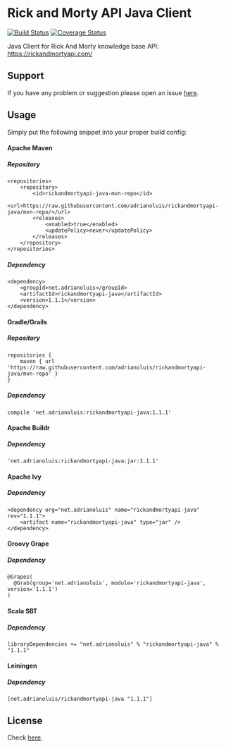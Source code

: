 # Rick and Morty API Java Client
[![Build Status](https://travis-ci.org/adrianoluis/rickandmortyapi-java.svg?branch=master)](https://travis-ci.org/adrianoluis/rickandmortyapi-java) [![Coverage Status](https://coveralls.io/repos/github/adrianoluis/rickandmortyapi-java/badge.svg?branch=master)](https://coveralls.io/github/adrianoluis/rickandmortyapi-java?branch=master)

Java Client for Rick And Morty knowledge base API: https://rickandmortyapi.com/

## Support
If you have any problem or suggestion please open an issue [here](https://github.com/adrianoluis/rickandmortyapi-java/issues).

## Usage

Simply put the following snippet into your proper build config:

#### Apache Maven

##### Repository
```
<repositories>
    <repository>
        <id>rickandmortyapi-java-mvn-repo</id>
        <url>https://raw.githubusercontent.com/adrianoluis/rickandmortyapi-java/mvn-repo/</url>
        <releases>
            <enabled>true</enabled>
            <updatePolicy>never</updatePolicy>
        </releases>
    </repository>
</repositories>
```

##### Dependency
```
<dependency>
    <groupId>net.adrianoluis</groupId>
    <artifactId>rickandmortyapi-java</artifactId>
    <version>1.1.1</version>
</dependency>
```

#### Gradle/Grails

##### Repository
```
repositories {
    maven { url 'https://raw.githubusercontent.com/adrianoluis/rickandmortyapi-java/mvn-repo' }
}
```

##### Dependency
```
compile 'net.adrianoluis:rickandmortyapi-java:1.1.1'
```

#### Apache Buildr

##### Dependency
```
'net.adrianoluis:rickandmortyapi-java:jar:1.1.1'
```

#### Apache Ivy

##### Dependency
```
<dependency org="net.adrianoluis" name="rickandmortyapi-java" rev="1.1.1">
    <artifact name="rickandmortyapi-java" type="jar" />
</dependency>
```

#### Groovy Grape

##### Dependency
```
@Grapes(
  @Grab(group='net.adrianoluis', module='rickandmortyapi-java', version='1.1.1')
)
```

#### Scala SBT

##### Dependency
```
libraryDependencies += "net.adrianoluis" % "rickandmortyapi-java" % "1.1.1"
```

#### Leiningen

##### Dependency
```
[net.adrianoluis/rickandmortyapi-java "1.1.1"]
```

## License

Check [here](LICENSE).

